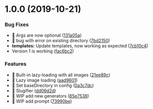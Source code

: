 # 1.0.0 (2019-10-21)


### Bug Fixes

* 🐛 Args are now optional ([131a05a](https://github.com/seanWLawrence/hendrix/commit/131a05a1a609fcd47fcf46dba7a52596425ec1c1))
* 🐛 bug with error on existing directory ([7bd2150](https://github.com/seanWLawrence/hendrix/commit/7bd21509415ca3d9cd5cf63ebf6a2d94036d2f84))
* **templates:** Update templates, now working as expected ([7cb10c4](https://github.com/seanWLawrence/hendrix/commit/7cb10c4abdfb4123f30d6e6ed4337e653f77b5e9))
* Version 1 is working ([fac6bc2](https://github.com/seanWLawrence/hendrix/commit/fac6bc239d3a3044d71e699ee66f4269e9bad746))


### Features

* 🎸 Built-in lazy-loading with all images ([21ee89c](https://github.com/seanWLawrence/hendrix/commit/21ee89c9cb7638526f3b55d26fe551fdfd736472))
* 🎸 Lazy image loading ([aad9601](https://github.com/seanWLawrence/hendrix/commit/aad9601ce73a45ace5a8c206ec39d0fab29e48dc))
* 🎸 Set baseDirectory in config ([0a3c7dc](https://github.com/seanWLawrence/hendrix/commit/0a3c7dc751ec43ba30294a166a3bec4ed15a45a6))
* 🎸 Slugifier ([dd06d2d](https://github.com/seanWLawrence/hendrix/commit/dd06d2d526c7ff3f655b5b542ace6f32c59269b2))
* 🎸 WIP add new generators ([85e7538](https://github.com/seanWLawrence/hendrix/commit/85e7538abac0791834ac13a208d7d9f9a728c4b1))
* 🎸 WIP add prompt ([73990be](https://github.com/seanWLawrence/hendrix/commit/73990be158324e486b3e533ddd2b4d470f2b9c6a))
